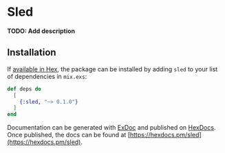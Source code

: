 # Sled

**TODO: Add description**

## Installation

If [available in Hex](https://hex.pm/docs/publish), the package can be installed
by adding `sled` to your list of dependencies in `mix.exs`:

```elixir
def deps do
  [
    {:sled, "~> 0.1.0"}
  ]
end
```

Documentation can be generated with [ExDoc](https://github.com/elixir-lang/ex_doc)
and published on [HexDocs](https://hexdocs.pm). Once published, the docs can
be found at [https://hexdocs.pm/sled](https://hexdocs.pm/sled).


